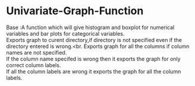 # Univariate-Graph-Function
Base :A function which will give histogram and boxplot for numerical variables and bar plots for categorical variables.<br>
  Exports graph to curent directory,if directory is not specified even if the directory entered is wrong.<br.
  Exports graph for all the columns if column names are not specified.<br>
  If the column name specifed is wrong then it exports the graph for only correct column labels.<br>
  If all the column labels are wrong it exports the graph for all the column labels.
